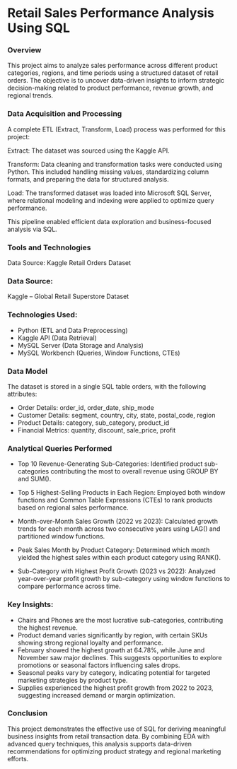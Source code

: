 # Retail Sales Performance Analysis Using SQL

### Overview
This project aims to analyze sales performance across different product categories, regions, and time periods using a structured dataset of retail orders. The objective is to uncover data-driven insights to inform strategic decision-making related to product performance, revenue growth, and regional trends.

### Data Acquisition and Processing
A complete ETL (Extract, Transform, Load) process was performed for this project:

Extract: The dataset was sourced using the Kaggle API.

Transform: Data cleaning and transformation tasks were conducted using Python. This included handling missing values, standardizing column formats, and preparing the data for structured analysis.

Load: The transformed dataset was loaded into Microsoft SQL Server, where relational modeling and indexing were applied to optimize query performance.

This pipeline enabled efficient data exploration and business-focused analysis via SQL.

### Tools and Technologies
Data Source: Kaggle Retail Orders Dataset


### Data Source: 
Kaggle – Global Retail Superstore Dataset

### Technologies Used:
- Python (ETL and Data Preprocessing)
- Kaggle API (Data Retrieval)
- MySQL Server (Data Storage and Analysis)
- MySQL Workbench (Queries, Window Functions, CTEs)

### Data Model
The dataset is stored in a single SQL table orders, with the following attributes:

- Order Details: order_id, order_date, ship_mode
- Customer Details: segment, country, city, state, postal_code, region
- Product Details: category, sub_category, product_id
- Financial Metrics: quantity, discount, sale_price, profit

### Analytical Queries Performed
- Top 10 Revenue-Generating Sub-Categories:
Identified product sub-categories contributing the most to overall revenue using GROUP BY and SUM().

- Top 5 Highest-Selling Products in Each Region:
Employed both window functions and Common Table Expressions (CTEs) to rank products based on regional sales performance.

- Month-over-Month Sales Growth (2022 vs 2023):
Calculated growth trends for each month across two consecutive years using LAG() and partitioned window functions.

- Peak Sales Month by Product Category: 
Determined which month yielded the highest sales within each product category using RANK().

- Sub-Category with Highest Profit Growth (2023 vs 2022): 
Analyzed year-over-year profit growth by sub-category using window functions to compare performance across time.

### Key Insights: 
- Chairs and Phones are the most lucrative sub-categories, contributing the highest revenue.
- Product demand varies significantly by region, with certain SKUs showing strong regional loyalty and performance.
- February showed the highest growth at 64.78%, while June and November saw major declines. This suggests opportunities to explore promotions or seasonal factors influencing sales drops.
- Seasonal peaks vary by category, indicating potential for targeted marketing strategies by product type.
- Supplies experienced the highest profit growth from 2022 to 2023, suggesting increased demand or margin optimization.

### Conclusion
This project demonstrates the effective use of SQL for deriving meaningful business insights from retail transaction data. By combining EDA with advanced query techniques, this analysis supports data-driven recommendations for optimizing product strategy and regional marketing efforts.


